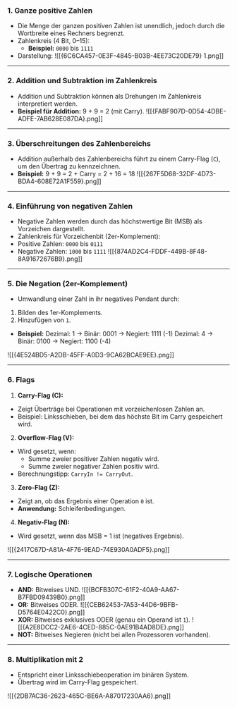 ### 1. Ganze positive Zahlen
- Die Menge der ganzen positiven Zahlen ist unendlich, jedoch durch die Wortbreite eines Rechners begrenzt.
- Zahlenkreis (4 Bit, 0–15): 
  - **Beispiel:** `0000` bis `1111`
- Darstellung:
![[{6C6CA457-0E3F-4845-B03B-4EE73C20DE79} 1.png]]

---

### 2. Addition und Subtraktion im Zahlenkreis
- Addition und Subtraktion können als Drehungen im Zahlenkreis interpretiert werden.
- **Beispiel für Addition:** 9 + 9 = 2 (mit Carry).
![[{FABF907D-0D54-4DBE-ADFE-7AB628E087DA}.png]]

---

### 3. Überschreitungen des Zahlenbereichs
- Addition außerhalb des Zahlenbereichs führt zu einem Carry-Flag (`C`), um den Übertrag zu kennzeichnen.
- **Beispiel:** 9 + 9 = 2 + Carry = 2 + 16 = 18
![[{267F5D68-32DF-4D73-BDA4-608E72A1F559}.png]]

---

### 4. Einführung von negativen Zahlen
- Negative Zahlen werden durch das höchstwertige Bit (MSB) als Vorzeichen dargestellt.
- Zahlenkreis für Vorzeichenbit (2er-Komplement):
- Positive Zahlen: `0000` bis `0111`
- Negative Zahlen: `1000` bis `1111`
![[{874AD2C4-FDDF-449B-8F48-8A91672676B9}.png]]

---

### 5. Die Negation (2er-Komplement)
- Umwandlung einer Zahl in ihr negatives Pendant durch:
1. Bilden des 1er-Komplements.
2. Hinzufügen von `1`.
- **Beispiel:** Dezimal: 1 -> Binär: 0001 -> Negiert: 1111 (-1) Dezimal: 4 -> Binär: 0100 -> Negiert: 1100 (-4)

![[{4E524BD5-A2DB-45FF-A0D3-9CA62BCAE9EE}.png]]

---

### 6. Flags
1. **Carry-Flag (C):**
 - Zeigt Überträge bei Operationen mit vorzeichenlosen Zahlen an.
 - Beispiel: Linksschieben, bei dem das höchste Bit im Carry gespeichert wird.

2. **Overflow-Flag (V):**
 - Wird gesetzt, wenn:
   - Summe zweier positiver Zahlen negativ wird.
   - Summe zweier negativer Zahlen positiv wird.
 - Berechnungstipp: `CarryIn != CarryOut`.

3. **Zero-Flag (Z):**
 - Zeigt an, ob das Ergebnis einer Operation `0` ist.
 - **Anwendung:** Schleifenbedingungen.

4. **Negativ-Flag (N):**
 - Wird gesetzt, wenn das MSB = 1 ist (negatives Ergebnis).
 
![[{2417C67D-A81A-4F76-9EAD-74E930A0ADF5}.png]]

---

### 7. Logische Operationen
- **AND:** Bitweises UND.
  ![[{BCFB307C-61F2-40A9-AA67-B7FBD09439B0}.png]]
- **OR:** Bitweises ODER.
  ![[{CEB62453-7A53-44D6-9BFB-D5764E0422C0}.png]]
- **XOR:** Bitweises exklusives ODER (genau ein Operand ist `1`).
  ![[{A2E8DCC2-2AE6-4CED-885C-0AE91B4AD8DE}.png]]
- **NOT:** Bitweises Negieren (nicht bei allen Prozessoren vorhanden).

---

### 8. Multiplikation mit 2
- Entspricht einer Linksschiebeoperation im binären System.
- Übertrag wird im Carry-Flag gespeichert.

![[{2DB7AC36-2623-465C-BE6A-A87017230AA6}.png]]


